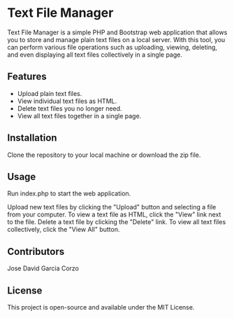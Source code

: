 # Text File Manager

Text File Manager is a simple PHP and Bootstrap web application that allows you to store and manage plain text files on a local server. With this tool, you can perform various file operations such as uploading, viewing, deleting, and even displaying all text files collectively in a single page.

## Features

- Upload plain text files.
- View individual text files as HTML.
- Delete text files you no longer need.
- View all text files together in a single page.

## Installation

Clone the repository to your local machine or download the zip file.

## Usage

Run index.php to start the web application.

Upload new text files by clicking the "Upload" button and selecting a file from your computer.
To view a text file as HTML, click the "View" link next to the file.
Delete a text file by clicking the "Delete" link.
To view all text files collectively, click the "View All" button.

## Contributors

Jose David Garcia Corzo

## License
This project is open-source and available under the MIT License.